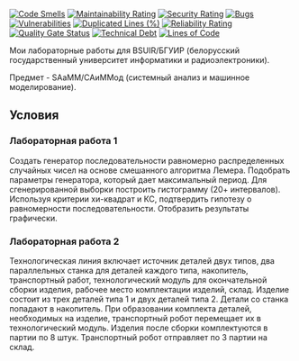[![Code Smells][code_smells_badge]][code_smells_link]
[![Maintainability Rating][maintainability_rating_badge]][maintainability_rating_link]
[![Security Rating][security_rating_badge]][security_rating_link]
[![Bugs][bugs_badge]][bugs_link]
[![Vulnerabilities][vulnerabilities_badge]][vulnerabilities_link]
[![Duplicated Lines (%)][duplicated_lines_density_badge]][duplicated_lines_density_link]
[![Reliability Rating][reliability_rating_badge]][reliability_rating_link]
[![Quality Gate Status][quality_gate_status_badge]][quality_gate_status_link]
[![Technical Debt][technical_debt_badge]][technical_debt_link]
[![Lines of Code][lines_of_code_badge]][lines_of_code_link]

Мои лабораторные работы для BSUIR/БГУИР (белорусский государственный университет информатики и радиоэлектроники).

Предмет - SAaMM/САиММод (системный анализ и машинное моделирование).

## Условия

### Лабораторная работа 1

Создать генератор последовательности равномерно распределенных случайных чисел на основе смешанного алгоритма Лемера.
Подобрать параметры генератора, который дает максимальный период.
Для сгенерированной выборки построить гистограмму (20+ интервалов).
Используя критерии хи-квадрат и КС, подтвердить гипотезу о равномерности последовательности. Отобразить результаты
графически.

### Лабораторная работа 2

Технологическая линия включает источник деталей двух типов, два параллельных станка для деталей каждого типа,
накопитель, транспортный работ, технологический модуль для окончательной сборки изделия, рабочее место комплектации
изделий, склад. Изделие состоит из трех деталей типа 1 и двух деталей типа 2. Детали со станка попадают в накопитель.
При образовании комплекта деталей, необходимых на изделие, транспортный робот перемещает их в технологический модуль.
Изделия после сборки комплектуются в партии по 8 штук. Транспортный робот отправляет по 3 партии на склад.


<!----------------------------------------------------------------------------->

[code_smells_badge]: https://sonarcloud.io/api/project_badges/measure?project=Hummel009_System-Analysis-and-Machine-Modeling&metric=code_smells

[code_smells_link]: https://sonarcloud.io/summary/overall?id=Hummel009_System-Analysis-and-Machine-Modeling

[maintainability_rating_badge]: https://sonarcloud.io/api/project_badges/measure?project=Hummel009_System-Analysis-and-Machine-Modeling&metric=sqale_rating

[maintainability_rating_link]: https://sonarcloud.io/summary/overall?id=Hummel009_System-Analysis-and-Machine-Modeling

[security_rating_badge]: https://sonarcloud.io/api/project_badges/measure?project=Hummel009_System-Analysis-and-Machine-Modeling&metric=security_rating

[security_rating_link]: https://sonarcloud.io/summary/overall?id=Hummel009_System-Analysis-and-Machine-Modeling

[bugs_badge]: https://sonarcloud.io/api/project_badges/measure?project=Hummel009_System-Analysis-and-Machine-Modeling&metric=bugs

[bugs_link]: https://sonarcloud.io/summary/overall?id=Hummel009_System-Analysis-and-Machine-Modeling

[vulnerabilities_badge]: https://sonarcloud.io/api/project_badges/measure?project=Hummel009_System-Analysis-and-Machine-Modeling&metric=vulnerabilities

[vulnerabilities_link]: https://sonarcloud.io/summary/overall?id=Hummel009_System-Analysis-and-Machine-Modeling

[duplicated_lines_density_badge]: https://sonarcloud.io/api/project_badges/measure?project=Hummel009_System-Analysis-and-Machine-Modeling&metric=duplicated_lines_density

[duplicated_lines_density_link]: https://sonarcloud.io/summary/overall?id=Hummel009_System-Analysis-and-Machine-Modeling

[reliability_rating_badge]: https://sonarcloud.io/api/project_badges/measure?project=Hummel009_System-Analysis-and-Machine-Modeling&metric=reliability_rating

[reliability_rating_link]: https://sonarcloud.io/summary/overall?id=Hummel009_System-Analysis-and-Machine-Modeling

[quality_gate_status_badge]: https://sonarcloud.io/api/project_badges/measure?project=Hummel009_System-Analysis-and-Machine-Modeling&metric=alert_status

[quality_gate_status_link]: https://sonarcloud.io/summary/overall?id=Hummel009_System-Analysis-and-Machine-Modeling

[technical_debt_badge]: https://sonarcloud.io/api/project_badges/measure?project=Hummel009_System-Analysis-and-Machine-Modeling&metric=sqale_index

[technical_debt_link]: https://sonarcloud.io/summary/overall?id=Hummel009_System-Analysis-and-Machine-Modeling

[lines_of_code_badge]: https://sonarcloud.io/api/project_badges/measure?project=Hummel009_System-Analysis-and-Machine-Modeling&metric=ncloc

[lines_of_code_link]: https://sonarcloud.io/summary/overall?id=Hummel009_System-Analysis-and-Machine-Modeling
